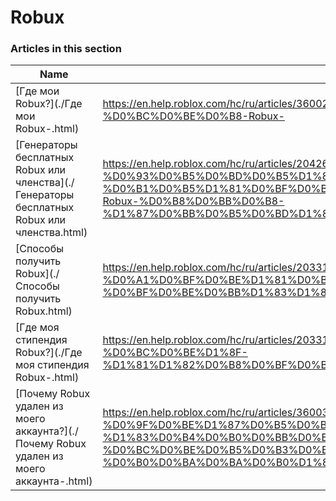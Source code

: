 # Robux  
### Articles in this section
Name|URL
-|-
[Где мои Robux?](./Где мои Robux-.html) |https://en.help.roblox.com/hc/ru/articles/360029481932-%D0%93%D0%B4%D0%B5-%D0%BC%D0%BE%D0%B8-Robux-
[Генераторы бесплатных Robux или членства](./Генераторы бесплатных Robux или членства.html) |https://en.help.roblox.com/hc/ru/articles/204262550-%D0%93%D0%B5%D0%BD%D0%B5%D1%80%D0%B0%D1%82%D0%BE%D1%80%D1%8B-%D0%B1%D0%B5%D1%81%D0%BF%D0%BB%D0%B0%D1%82%D0%BD%D1%8B%D1%85-Robux-%D0%B8%D0%BB%D0%B8-%D1%87%D0%BB%D0%B5%D0%BD%D1%81%D1%82%D0%B2%D0%B0
[Способы получить  Robux](./Способы получить  Robux.html) |https://en.help.roblox.com/hc/ru/articles/203313200-%D0%A1%D0%BF%D0%BE%D1%81%D0%BE%D0%B1%D1%8B-%D0%BF%D0%BE%D0%BB%D1%83%D1%87%D0%B8%D1%82%D1%8C-Robux
[Где моя стипендия Robux?](./Где моя стипендия Robux-.html) |https://en.help.roblox.com/hc/ru/articles/203313160-%D0%93%D0%B4%D0%B5-%D0%BC%D0%BE%D1%8F-%D1%81%D1%82%D0%B8%D0%BF%D0%B5%D0%BD%D0%B4%D0%B8%D1%8F-Robux-
[Почему Robux удален из моего аккаунта?](./Почему Robux удален из моего аккаунта-.html) |https://en.help.roblox.com/hc/ru/articles/360036483772-%D0%9F%D0%BE%D1%87%D0%B5%D0%BC%D1%83-Robux-%D1%83%D0%B4%D0%B0%D0%BB%D0%B5%D0%BD-%D0%B8%D0%B7-%D0%BC%D0%BE%D0%B5%D0%B3%D0%BE-%D0%B0%D0%BA%D0%BA%D0%B0%D1%83%D0%BD%D1%82%D0%B0-